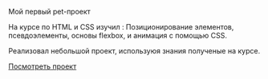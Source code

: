 Мой первый pet-проект

На курсе по HTML и CSS изучил : Позиционирование элементов, псевдоэлементы, основы flexbox, и анимация с помощью CSS.

Реализовал небольшой проект, используюя знания полученые на курсе.

<a href="https://codepen.io/Serezha73/full/poZLyKP" target="_blank">Посмотреть проект</a>
